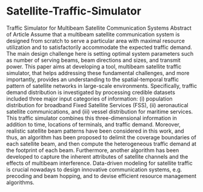 # Satellite-Traffic-Simulator
Traffic Simulator for Multibeam Satellite Communication Systems
Abstract of Article
Assume that a multibeam satellite communication system is designed from scratch to serve a particular area with maximal resource utilization and to satisfactorily accommodate the expected traffic demand. The main design challenge here is setting optimal system parameters such as number of serving beams, beam directions and sizes, and transmit power. This paper aims at developing a tool, multibeam satellite traffic simulator, that helps addressing these fundamental challenges, and more importantly, provides an understanding to the spatial-temporal traffic pattern of satellite networks in large-scale environments. Specifically, traffic demand distribution is investigated by processing credible datasets included three major input categories of information: (i) population distribution for broadband Fixed Satellite Services (FSS), (ii) aeronautical satellite communications, and (iii) vessel distribution for maritime services. This traffic simulator combines this three-dimensional information in addition to time, locations of terminals, and traffic demand. Moreover, realistic satellite beam patterns have been considered in this work, and thus, an algorithm has been proposed to delimit the coverage boundaries of each satellite beam, and then compute the heterogeneous traffic demand at the footprint of each beam. Furthermore, another algorithm has been developed to capture the inherent attributes of satellite channels and the effects of multibeam interference. Data-driven modeling for satellite traffic is crucial nowadays to design innovative communication systems, e.g. precoding and beam hopping, and to devise efficient resource management algorithms.
